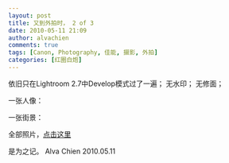 ```yaml
---
layout: post
title: 又到外拍时， 2 of 3
date: 2010-05-11 21:09
author: alvachien
comments: true
tags: [Canon, Photography, 佳能, 摄影, 外拍]
categories: [红圈白炮]
---
```

依旧只在Lightroom 2.7中Develop模式过了一遍；
无水印；
无修面；

一张人像：
<img src="http://farm2.static.flickr.com/1249/4598048539_8d567550f9_b.jpg" alt=""  />

一张街景：
<img src="http://farm5.static.flickr.com/4032/4598042971_782795398e_b.jpg" alt=""  />

全部照片，<a href="http://www.flickr.com/photos/alvachien/sets/72157624039699024/">点击这里</a>

是为之记。
Alva Chien
2010.05.11
